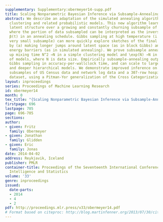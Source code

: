 ```yaml
---
supplementary: Supplementary:obermeyer14-supp.pdf
title: Scaling Nonparametric Bayesian Inference via Subsample-Annealing
abstract: We describe an adaptation of the simulated annealing algorithm to nonparametric
  clustering and related probabilistic models. This new algorithm learns nonparametric
  latent structure over a growing and constantly churning subsample of training data,
  where the portion of data subsampled can be interpreted as the inverse temperature
  β(t) in an annealing schedule. Gibbs sampling at high temperature (i.e., with a
  very small subsample) can more quickly explore sketches of the final latent state
  by (a) making longer jumps around latent space (as in block Gibbs) and (b) lowering
  energy barriers (as in simulated annealing). We prove subsample annealing speeds
  up mixing time N^2 →N in a simple clustering model and \exp(N) →N in another class
  of models, where N is data size. Empirically subsample-annealing outperforms naive
  Gibbs sampling in accuracy-per-wallclock time, and can scale to larger datasets
  and deeper hierarchical models. We demonstrate improved inference on million-row
  subsamples of US Census data and network log data and a 307-row hospital rating
  dataset, using a Pitman-Yor generalization of the Cross Categorization model.
layout: inproceedings
series: Proceedings of Machine Learning Research
id: obermeyer14
month: 0
tex_title: "{Scaling Nonparametric Bayesian Inference via Subsample-Annealing}"
firstpage: 696
lastpage: 705
page: 696-705
sections: 
author:
- given: Fritz
  family: Obermeyer
- given: Jonathan
  family: Glidden
- given: Eric
  family: Jonas
date: 2014-04-02
address: Reykjavik, Iceland
publisher: PMLR
container-title: Proceedings of the Seventeenth International Conference on Artificial
  Intelligence and Statistics
volume: '33'
genre: inproceedings
issued:
  date-parts:
  - 2014
  - 4
  - 2
pdf: http://proceedings.mlr.press/v33/obermeyer14.pdf
# Format based on citeproc: http://blog.martinfenner.org/2013/07/30/citeproc-yaml-for-bibliographies/
---
```

